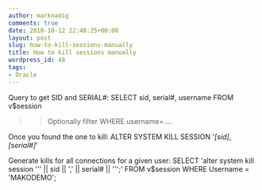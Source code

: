 ```yaml
---
author: marknadig
comments: true
date: 2010-10-12 22:48:25+00:00
layout: post
slug: how-to-kill-sessions-manually
title: How to kill sessions manually
wordpress_id: 48
tags:
- Oracle
---
```


Query to get SID and SERIAL#:
SELECT sid, serial#, username FROM v$session  

<blockquote>

> 
> Optionally filter WHERE username=....
> 
> </blockquote>

Once you found the one to kill:
ALTER SYSTEM KILL SESSION '_[sid]_,_[serial#]_'

Generate kills for all connections for a given user: SELECT 'alter system kill session ''' || sid || ',' || serial# || ''';' FROM v$session WHERE Username = 'MAKODEMO';

